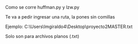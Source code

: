 Como se corre huffman.py y lzw.py

Te va a pedir ingresar una ruta, la pones sin comillas

Ejemplo: C:\Users\lmgiraldo4\Desktop\proyecto2MASTER.txt

Solo son para archivos planos (.txt)
